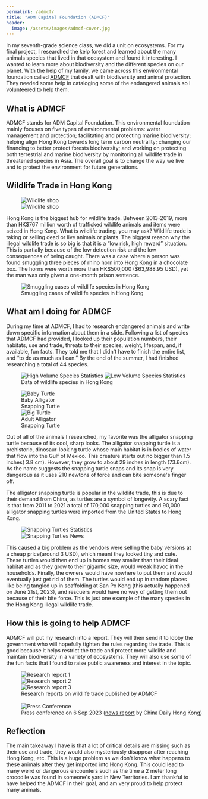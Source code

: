 ```yaml
---
permalink: /admcf/
title: "ADM Capital Foundation (ADMCF)"
header:
  image: /assets/images/admcf-cover.jpg
---
```


In my seventh-grade science class, we did a unit on ecosystems. For my final project, I researched the kelp forest and learned about the many animals species that lived in that ecosystem and found it interesting. I wanted to learn more about biodiversity and the different species on our planet. With the help of my family, we came across this environmental foundation called [ADMCF](https://www.admcf.org/) that dealt with biodiversity and animal protection. They needed some help in cataloging some of the endangered animals so I volunteered to help them.

## What is ADMCF

ADMCF stands for ADM Capital Foundation. This environmental foundation mainly focuses on five types of environmental problems: water management and protection; facilitating and protecting marine biodiversity; helping align Hong Kong towards long term carbon neutrality; changing our financing to better protect forests biodiversity; and working on protecting both terrestrial and marine biodiversity by monitoring all wildlife trade in threatened species in Asia. The overall goal is to change the way we live and to protect the environment for future generations.

## Wildlife Trade in Hong Kong

<figure style="width: 40%" class="align-right">
  <img src="{{ site.url }}{{ site.baseurl }}/assets/images/admcf-shop01.jpg" alt="Wildlife shop">
  <img src="{{ site.url }}{{ site.baseurl }}/assets/images/admcf-shop02.jpg" alt="Wildlife shop">
</figure>
Hong Kong is the biggest hub for wildlife trade. Between 2013-2019, more than HK$767 million worth of trafficked wildlife animals and items were seized in Hong Kong. What is wildlife trading, you may ask? Wildlife trade is taking or selling dead or live animals or plants. The biggest reason why the illegal wildlife trade is so big is that it is a “low risk, high reward” situation. This is partially because of the low detection risk and the low consequences of being caught. There was a case where a person was found smuggling three pieces of rhino horn into Hong Kong in a chocolate box. The horns were worth more than HK$500,000 ($63,988.95 USD), yet the man was only given a one-month prison sentence.

<figure style="width: 100%" class="align-center">
  <img src="{{ site.url }}{{ site.baseurl }}/assets/images/admcf-news.jpg" alt="Smuggling cases of wildlife species in Hong Kong">
  <figcaption>Smuggling cases of wildlife species in Hong Kong</figcaption>
</figure>

## What am I doing for ADMCF

During my time at ADMCF, I had to research endangered animals and write down specific information about them in a slide. Following a list of species that ADMCF had provided, I looked up their population numbers, their habitats, use and trade, threats to their species, weight, lifespan, and, if available, fun facts. They told me that I didn't have to finish the entire list, and “to do as much as I can.” By the end of the summer, I had finished researching a total of 44 species.

<figure style="width: 100%" class="align-center">
  <img src="{{ site.url }}{{ site.baseurl }}/assets/images/admcf-highvolume.jpg" alt="High Volume Species Statistics">
  <img src="{{ site.url }}{{ site.baseurl }}/assets/images/admcf-lowvolume.jpg" alt="Low Volume Species Statistics">
  <figcaption>Data of wildlife species in Hong Kong</figcaption>
</figure>

<figure style="width: 30%" class="align-right">
  <img src="{{ site.url }}{{ site.baseurl }}/assets/images/admcf003.jpg" alt="Baby Turtle">
  <figcaption>Baby Alligator Snapping Turtle</figcaption>
  <img src="{{ site.url }}{{ site.baseurl }}/assets/images/admcf004.jpg" alt="Big Turtle">
  <figcaption>Adult Alligator Snapping Turtle</figcaption>
</figure>

Out of all of the animals I researched, my favorite was the alligator snapping turtle because of its cool, sharp looks. The alligator snapping turtle is a prehistoric, dinosaur-looking turtle whose main habitat is in bodies of water that flow into the Gulf of Mexico. This creature starts out no bigger than 1.5 inches( 3.8 cm). However, they grow to about 29 inches in length (73.6cm). As the name suggests the snapping turtle snaps and its snap is very dangerous as it uses 210 newtons of force and can bite someone's finger off.

The alligator snapping turtle is popular in the wildlife trade, this is due to their demand from China, as turtles are a symbol of longevity. A scary fact is that from 2011 to 2021 a total of 170,000 snapping turtles and 90,000 alligator snapping turtles were imported from the United States to Hong Kong.

<figure style="width: 40%" class="align-left">
  <img src="{{ site.url }}{{ site.baseurl }}/assets/images/admcf001.jpg" alt="Snapping Turtles Statistics">
  <img src="{{ site.url }}{{ site.baseurl }}/assets/images/admcf005.jpg" alt="Snapping Turtles News">
</figure>
This caused a big problem as the vendors were selling the baby versions at a cheap price(around 3 USD), which meant they looked tiny and cute. These turtles would then end up in homes way smaller than their ideal habitat and as they grow to their gigantic size, would wreak havoc in the households. Finally, the owners would have nowhere to put them and would eventually just get rid of them. The turtles would end up in random places like being tangled up in scaffolding at San Po Kong (this actually happened on June 21st, 2023), and rescuers would have no way of getting them out because of their bite force. This is just one example of the many species in the Hong Kong illegal wildlife trade.

## How this is going to help ADMCF

ADMCF will put my research into a report. They will then send it to lobby the government who will hopefully tighten the rules regarding the trade. This is good because it helps restrict the trade and protect more wildlife and maintain biodiversity in a variety of ecosystems. They will also use some of the fun facts that I found to raise public awareness and interest in the topic.

<figure style="width: 100%" class="align-center">
  <div class="row">
    <div class="column" style="width: 33%;">
      <img src="{{ site.url }}{{ site.baseurl }}/assets/images/admcf-report01.jpg" alt="Research report 1">
    </div>
    <div class="column" style="width: 33%;">
      <img src="{{ site.url }}{{ site.baseurl }}/assets/images/admcf-report02.png" alt="Research report 2">
    </div>
    <div class="column" style="width: 33%;">
      <img src="{{ site.url }}{{ site.baseurl }}/assets/images/admcf-report03.jpg" alt="Research report 3">
    </div>
  </div>
  <figcaption>Research reports on wildlife trade published by ADMCF</figcaption>
  <br />
  <img src="{{ site.url }}{{ site.baseurl }}/assets/images/admcf-pressconf.jpg" alt="Press Conference">
  <figcaption>Press conference on 6 Sep 2023 (<a href="https://www.chinadailyhk.com/article/349777#Stricter-regulations-sought-to-protect-exotic-animals-in-HK">news report</a> by China Daily Hong Kong)</figcaption>
</figure>

## Reflection

 The main takeaway I have is that a lot of critical details are missing such as their use and trade, they would also mysteriously disappear after reaching Hong Kong, etc. This is a huge problem as we don't know what happens to these animals after they get imported into Hong Kong. This could lead to many weird or dangerous encounters such as the time a 2 meter long crocodile was found in someone's yard in New Territories. I am thankful to have helped the ADMCF in their goal, and am very proud to help protect many animals.

